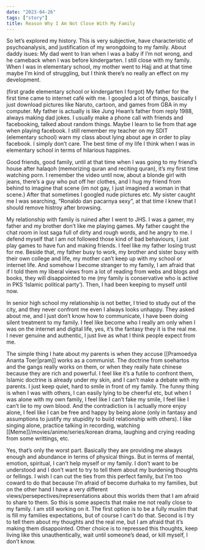 ```yaml
---
date: "2023-04-26"
tags: ["story"]
title: Reason Why I Am Not Close With My Family
---
```


So let’s explored my history. This is very subjective, have characteristic of psychoanalysis, and justification of my wrongdoing to my family.
About daddy isues: My dad went to Iran when I was a baby if I’m not wrong, and he cameback when I was before kindergarten. I still close with my family. When I was in elementary school, my mother went to Hajj and at that time maybe I’m kind of struggling, but I think there’s no really an effect on my development.

(first grade elementary school or kindergarten I forgot) My father for the first time came to internet café with me. I googled a lot of things, basically I just download pictures like Naruto, cartoon, and games from GBA in my computer. My father is actually is like Jung Hwan’s father from reply 1988, always making dad jokes. 
I usually make a phone call with friends and facebooking, talked about random things. Maybe I learn to lie from that age when playing facebook. I still remember my teacher on my SDIT (elementary school) warn my class about lying about age in order to play facebook. I simply don’t care. The best time of my life I think when I was in elementary school in terms of hilarious happines. 

Good friends, good family, until at that time when I was going to my friend’s house after halaqoh (memorizing quran and reciting quran), it’s my first time watching porn. I remember the video until now, about a blonde girl with jeans, there’s a guy who put off her clothes, and I hug my friend from behind to imagine that scene (im not gay, I just imagined a woman in that scene.) After that sometimes I googled nude pictures etc. My sister caught me I was searching, “Ronaldo dan pacarnya sexy”, at that time I knew that I should remove histroy after browsing. 

My relationship with family is ruined after I went to JHS. I was a gamer, my father and my brother don’t like me playing games. My father caught the chat room in lost saga full of dirty and rough words, and he angry to me. I defend myself that I am not followed those kind of bad behaviours, I just play games to have fun and making friends. I feel like my father losing trust for me. Beside that, my father busy to work, my brother and sister busy with their own college and life, my mother can’t keep up with my school or internet life. And somehow I become stranger to my family, I am afraid that if I told them my liberal views from a lot of reading from webs and blogs and books, they will disappointed to me (my family is conservative who is active in PKS ‘Islamic political party’). Then, I had been keeping to myself until now.

In senior high school my relationship is not better, I tried to study out of the city, and they never confront me even I always looks unhappy. They asked about me, and I just don’t know how to communicate, I have been doing silent treatment to my family. I feel like become who I really am only when I was on the internet and digital life, yes, it’s the fantasy they it is the real me. I never genuine and authentic, I just live as what I think people expect from me. 

The simple thing I hate about my parents is when they accuse [[Pramoedya Ananta Toer|pram]] works as a communist. The doctrine from soehartos and the gangs really works on them, or when they really hate chinese because they are rich and powerful. I feel like it’s a futile to confront them, Islamic doctrine is already under my skin, and I can’t make a debate with my parents. I just keep quiet, hard to smile in front of my family. The funny thing is when I was with others, I can easily lying to be cheerful etc, but when I was alone with my own family, I feel like I can’t fake my smile, I feel like I can’t lie to my own blood. And the contradiction is I actually more enjoy alone, I feel like I can be free and happy by being alone (only in fantasy and assumptions to justify my stupidity to build relationship with others). I like singing alone, practice talking in recording, watching [[Meme]]/movies/anime/series/korean drama, laughing and crying reading from some writtings, etc. 

Yes, that’s only the worst part. Basically they are providing me always enough and abundance in terms of physical things. But in terms of mental, emotion, spiritual, I can’t help myself or my family. I don’t want to be understood and I don’t want to try to tell them about my burdening thoughts or fellings. I wish I can cut the ties from this perfect family, but I’m too coward to do that because I’m afraid of become durhaka to my families, but on the other hand I have a very different views/persepectives/representations about this worlds them that I am afraid to share to them. So this is some aspects that make me not really close to my family. 
I am still working on it. The first option is to be a fully muslim that is fill my families expectations, but of course I can’t do that. Second is I try to tell them about my thoughts and the real me, but I am afraid that it’s making them disappointed. Other choice is to repressed this thoughts, keep living like this unauthentically, wait until someone’s dead, or kill myself, I don’t know. 

